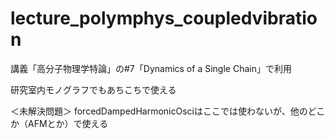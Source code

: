 # lecture_polymphys_coupledvibration

講義「高分子物理学特論」の#7「Dynamics of a Single Chain」で利用

研究室内モノグラフでもあちこちで使える

＜未解決問題＞
forcedDampedHarmonicOsciはここでは使わないが、他のどこか（AFMとか）で使える
